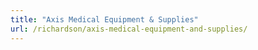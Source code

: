 ```yaml
---
title: "Axis Medical Equipment & Supplies"
url: /richardson/axis-medical-equipment-and-supplies/
---
```


